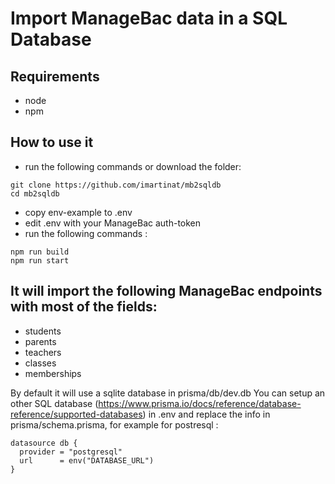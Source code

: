# Import ManageBac data in a SQL Database

## Requirements

- node
- npm

## How to use it

- run the following commands or download the folder:

```
git clone https://github.com/imartinat/mb2sqldb
cd mb2sqldb
```

- copy env-example to .env
- edit .env with your ManageBac auth-token
- run the following commands :

```
npm run build
npm run start
```

## It will import the following ManageBac endpoints with most of the fields:

- students
- parents
- teachers
- classes
- memberships

By default it will use a sqlite database in prisma/db/dev.db
You can setup an other SQL database (https://www.prisma.io/docs/reference/database-reference/supported-databases) in .env and replace the info in prisma/schema.prisma, for example for postresql :

```
datasource db {
  provider = "postgresql"
  url      = env("DATABASE_URL")
}
```

